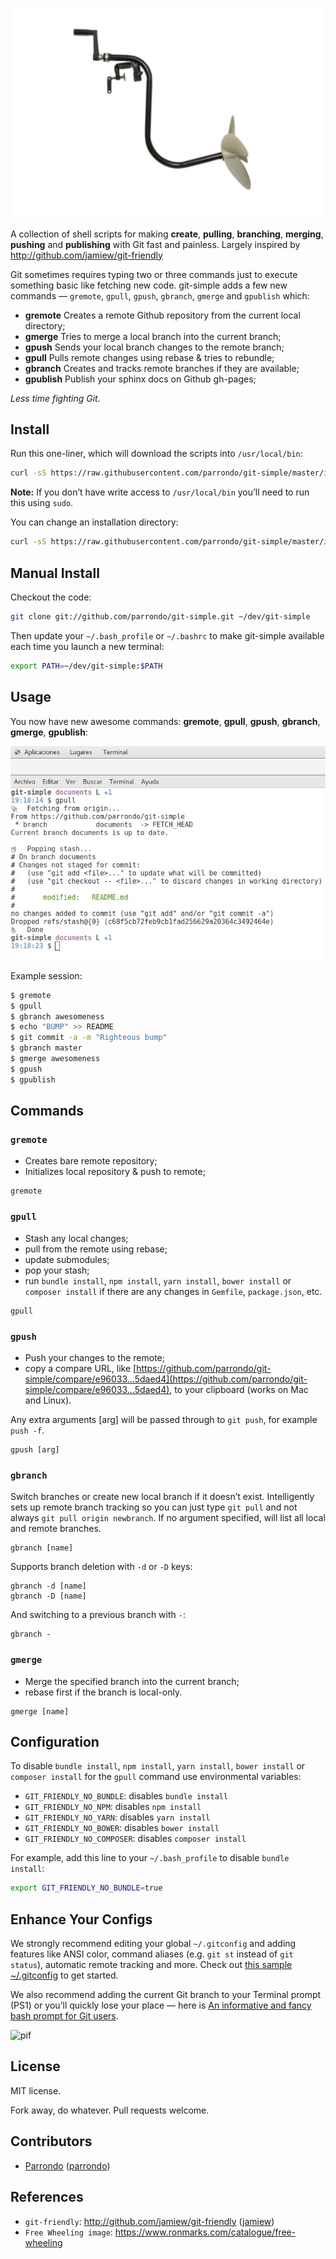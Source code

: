 ![example of simplicity](./docs/images/README/hi_res_image1_small.jpg "Example of simplicity (`Free Wheeling`)")

A collection of shell scripts for making **create**, **pulling**, **branching**, **merging**, **pushing** and **publishing** with Git fast and painless. Largely inspired by http://github.com/jamiew/git-friendly

Git sometimes requires typing two or three commands just to execute something basic like fetching new code. git-simple adds a few new commands — `gremote`, `gpull`, `gpush`, `gbranch`, `gmerge` and `gpublish` which:

* **gremote** Creates a remote Github repository from the current local directory;
* **gmerge** Tries to merge a local branch into the current branch;
* **gpush** Sends your local branch changes to the remote branch;
* **gpull** Pulls remote changes using rebase & tries to rebundle;
* **gbranch** Creates and tracks remote branches if they are available;
* **gpublish** Publish your sphinx docs on Github gh-pages;

*Less time fighting Git.*

## Install

Run this one-liner, which will download the scripts into `/usr/local/bin`:

```bash
curl -sS https://raw.githubusercontent.com/parrondo/git-simple/master/install.sh | bash
```

**Note:** If you don’t have write access to `/usr/local/bin` you’ll need to run this using `sudo`.

You can change an installation directory:

```bash
curl -sS https://raw.githubusercontent.com/parrondo/git-simple/master/install.sh | bash -s ~/friendly
```

## Manual Install

Checkout the code:

```bash
git clone git://github.com/parrondo/git-simple.git ~/dev/git-simple
```

Then update your `~/.bash_profile` or `~/.bashrc` to make git-simple available each time you launch a new terminal:

```bash
export PATH=~/dev/git-simple:$PATH
```

## Usage

You now have new awesome commands: **gremote**, **gpull**, **gpush**, **gbranch**, **gmerge**, **gpublish**:

![](./docs/images/README/Captura_de_pantalla_de_2018-01-11_19-19-06.jpg "")

Example session:

```bash
$ gremote
$ gpull
$ gbranch awesomeness
$ echo "BUMP" >> README
$ git commit -a -m "Righteous bump"
$ gbranch master
$ gmerge awesomeness
$ gpush
$ gpublish
```


## Commands

### `gremote`

* Creates bare remote repository;
* Initializes local repository & push to remote;

```
gremote
```

### `gpull`

* Stash any local changes;
* pull from the remote using rebase;
* update submodules;
* pop your stash;
* run `bundle install`, `npm install`, `yarn install`, `bower install` or `composer install` if there are any changes in `Gemfile`, `package.json`, etc.

```
gpull
```

### `gpush`

* Push your changes to the remote;
* copy a compare URL, like [https://github.com/parrondo/git-simple/compare/e96033...5daed4](https://github.com/parrondo/git-simple/compare/e96033...5daed4), to your clipboard (works on Mac and Linux).

Any extra arguments [arg] will be passed through to `git push`, for example `push -f`.

```
gpush [arg]
```

### `gbranch`

Switch branches or create new local branch if it doesn’t exist. Intelligently sets up remote branch tracking so you can just type `git pull` and not always `git pull origin newbranch`. If no argument specified, will list all local and remote branches. 

```
gbranch [name]
```

Supports branch deletion with `-d` or `-D` keys:

```
gbranch -d [name]
gbranch -D [name]
```

And switching to a previous branch with `-`:

```
gbranch -
```

### `gmerge`

* Merge the specified branch into the current branch;
* rebase first if the branch is local-only.

```
gmerge [name]
```


## Configuration

To disable `bundle install`, `npm install`, `yarn install`, `bower install` or `composer install` for the `gpull` command use environmental variables:

* `GIT_FRIENDLY_NO_BUNDLE`: disables `bundle install`
* `GIT_FRIENDLY_NO_NPM`: disables `npm install`
* `GIT_FRIENDLY_NO_YARN`: disables `yarn install`
* `GIT_FRIENDLY_NO_BOWER`: disables `bower install`
* `GIT_FRIENDLY_NO_COMPOSER`: disables `composer install`

For example, add this line to your `~/.bash_profile` to disable `bundle install`:

```bash
export GIT_FRIENDLY_NO_BUNDLE=true
```


## Enhance Your Configs

We strongly recommend editing your global `~/.gitconfig` and adding features like ANSI color, command aliases (e.g. `git st` instead of `git status`), automatic remote tracking and more. Check out [this sample ~/.gitconfig](https://gist.github.com/668161) to get started.

We also recommend adding the current Git branch to your Terminal prompt (PS1) or you’ll quickly lose your place — here is [An informative and fancy bash prompt for Git users](https://github.com/magicmonty/bash-git-prompt).

![pif](http://wow.sapegin.me/image/0Z1C1U00281j/pimped-prompt.jpg)


## License

MIT license.

Fork away, do whatever. Pull requests welcome.

## Contributors

* [Parrondo](https://github.com/parrondo) ([parrondo](https://github.com/parrondo))

## References

* `git-friendly`: http://github.com/jamiew/git-friendly ([jamiew](http://github.com/jamiew/git-friendly))
* `Free Wheeling image`: https://www.ronmarks.com/catalogue/free-wheeling

